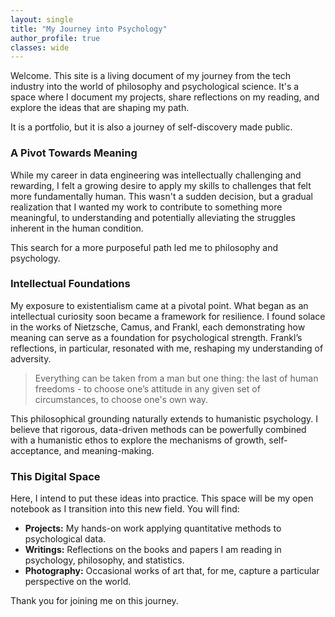```yaml
---
layout: single
title: "My Journey into Psychology"
author_profile: true
classes: wide
---
```


Welcome. This site is a living document of my journey from the tech industry into the world of philosophy and psychological science. It's a space where I document my projects, share reflections on my reading, and explore the ideas that are shaping my path.

It is a portfolio, but it is also a journey of self-discovery made public.

### A Pivot Towards Meaning

While my career in data engineering was intellectually challenging and rewarding, I felt a growing desire to apply my skills to challenges that felt more fundamentally human. This wasn't a sudden decision, but a gradual realization that I wanted my work to contribute to something more meaningful, to understanding and potentially alleviating the struggles inherent in the human condition.

This search for a more purposeful path led me to philosophy and psychology.

### Intellectual Foundations

My exposure to existentialism came at a pivotal point. What began as an intellectual curiosity soon became a framework for resilience. I found solace in the works of Nietzsche, Camus, and Frankl, each demonstrating how meaning can serve as a foundation for psychological strength. Frankl’s reflections, in particular, resonated with me, reshaping my understanding of adversity.

> Everything can be taken from a man but one thing: the last of human freedoms - to choose one’s attitude in any given set of circumstances, to choose one's own way.

This philosophical grounding naturally extends to humanistic psychology. I believe that rigorous, data-driven methods can be powerfully combined with a humanistic ethos to explore the mechanisms of growth, self-acceptance, and meaning-making.

### This Digital Space

Here, I intend to put these ideas into practice. This space will be my open notebook as I transition into this new field. You will find:

*   **Projects:** My hands-on work applying quantitative methods to psychological data.
*   **Writings:** Reflections on the books and papers I am reading in psychology, philosophy, and statistics.
*   **Photography:** Occasional works of art that, for me, capture a particular perspective on the world.

Thank you for joining me on this journey.
